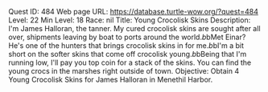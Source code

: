 Quest ID: 484
Web page URL: https://database.turtle-wow.org/?quest=484
Level: 22
Min Level: 18
Race: nil
Title: Young Crocolisk Skins
Description: I'm James Halloran, the tanner. My cured crocolisk skins are sought after all over, shipments leaving by boat to ports around the world.$b$bMet Einar? He's one of the hunters that brings crocolisk skins in for me.$b$bI'm a bit short on the softer skins that come off crocolisk young.$b$bBeing that I'm running low, I'll pay you top coin for a stack of the skins. You can find the young crocs in the marshes right outside of town.
Objective: Obtain 4 Young Crocolisk Skins for James Halloran in Menethil Harbor.
